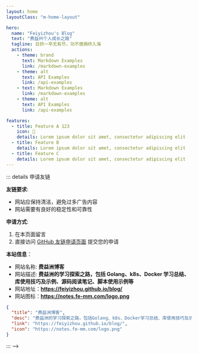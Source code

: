 ```yaml
---
layout: home
layoutClass: "m-home-layout"

hero:
  name: "Feiyizhou's Blog"
  text: "费益州个人成长之路"
  tagline: 日拱一卒无有尽，功不唐捐终入海
  actions:
    - theme: brand
      text: Markdown Examples
      link: /markdown-examples
    - theme: alt
      text: API Examples
      link: /api-examples
    - text: Markdown Examples
      link: /markdown-examples
    - theme: alt
      text: API Examples
      link: /api-examples

features:
  - title: Feature A 123
    icon: 📖
    details: Lorem ipsum dolor sit amet, consectetur adipiscing elit
  - title: Feature B
    details: Lorem ipsum dolor sit amet, consectetur adipiscing elit
  - title: Feature C
    details: Lorem ipsum dolor sit amet, consectetur adipiscing elit
---
```


<script setup>
import MFriends from './home/MFriends.vue'
</script>

<ClientOnly>
  <MFriends/>
</ClientOnly>

::: details 申请友链

**友链要求**:

- 网站应保持清洁，避免过多广告内容
- 网站需要有良好的稳定性和可靠性

**申请方式**:

1. 在本页面留言
2. 直接访问 [GitHub 友链申请页面](https://github.com/feiyizhou/blog/issues/3) 提交您的申请

**本站信息**：

- 网站名称: **费益洲博客**
- 网站描述: **费益洲的学习探索之路，包括 Golang、k8s、Docker 学习总结、库使用技巧及示例、源码阅读笔记、脚本使用示例等**
- 网站地址：**<https://feiyizhou.github.io/blog/>**
- 网站图标：**<https://notes.fe-mm.com/logo.png>**

```json
{
  "title": "费益洲博客",
  "desc": "费益洲的学习探索之路，包括Golang、k8s、Docker学习总结、库使用技巧及示例、源码阅读笔记、脚本使用示例等",
  "link": "https://feiyizhou.github.io/blog/",
  "icon": "https://notes.fe-mm.com/logo.png"
}
```

::: -->

<style>
.m-home-layout .image-src:hover {
  transform: translate(-50%, -50%) rotate(666turn);
  transition: transform 59s 1s cubic-bezier(0.3, 0, 0.8, 1);
}

.m-home-layout .details small {
  opacity: 0.8;
}

.m-home-layout .item:last-child .details {
  display: flex;
  justify-content: flex-end;
  align-items: end;
}
</style>

